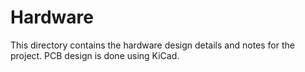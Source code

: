 # Hardware

This directory contains the hardware design details and notes for the project. PCB design is done using KiCad.
